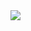 <img src="https://github.com/SamarthBahukhandi/Call_centre_daskboard/blob/main/demo/first.jpg?raw=true">
